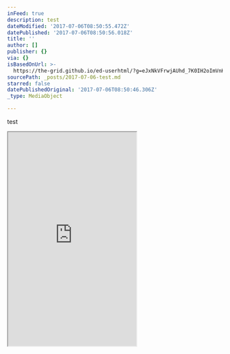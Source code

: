 ```yaml
---
inFeed: true
description: test
dateModified: '2017-07-06T08:50:55.472Z'
datePublished: '2017-07-06T08:50:56.018Z'
title: ''
author: []
publisher: {}
via: {}
isBasedOnUrl: >-
  https://the-grid.github.io/ed-userhtml/?g=eJxNkVFrwjAUhd_7K0IH2oImVnHOtfWhMIYve9rbGCMmN5pqk5KblsnYf1_UCnvLzf1y7j0nhdQ90bKM1W7qrPXxpmDhahMVKJxu_SZRnRFeW5PICcFJYFPyExHSc0fqUKsaSUkk3YN_OUEDxmN1fuf7N95AgunH7DMPtFYk-c9U561MglRKHPjOmQszCAkH3MPABYU8NKiWoaflDaPoRChjxoQ1BoSnigvYWXukBjwD8_VaMZRHWuPDt9o1pzIb9eAwmCj7OV2PeNtuZZktVvPF03qxesxW2Wy5ji_qwQ5tuQuj36wEqg2C8xUo6yAZ7KZ59JtIK7rLghMyvgU1Dqf7GtMaw_hxmuYFG2KMouKStDhxxGvYwjbXsGIiuefTgwNVxgfvW3xmzB9g77SkXLPMGhgY0zWtRR_eL-_f9AfgLJFP
sourcePath: _posts/2017-07-06-test.md
starred: false
datePublishedOriginal: '2017-07-06T08:50:46.306Z'
_type: MediaObject

---
```

test

<iframe src="https://the-grid.github.io/ed-userhtml/?g=eJxNkVFrwjAUhd_7K0IH2oImVnHOtfWhMIYve9rbGCMmN5pqk5KblsnYf1_UCnvLzf1y7j0nhdQ90bKM1W7qrPXxpmDhahMVKJxu_SZRnRFeW5PICcFJYFPyExHSc0fqUKsaSUkk3YN_OUEDxmN1fuf7N95AgunH7DMPtFYk-c9U561MglRKHPjOmQszCAkH3MPABYU8NKiWoaflDaPoRChjxoQ1BoSnigvYWXukBjwD8_VaMZRHWuPDt9o1pzIb9eAwmCj7OV2PeNtuZZktVvPF03qxesxW2Wy5ji_qwQ5tuQuj36wEqg2C8xUo6yAZ7KZ59JtIK7rLghMyvgU1Dqf7GtMaw_hxmuYFG2KMouKStDhxxGvYwjbXsGIiuefTgwNVxgfvW3xmzB9g77SkXLPMGhgY0zWtRR_eL-_f9AfgLJFP" height="500" style=""></iframe>